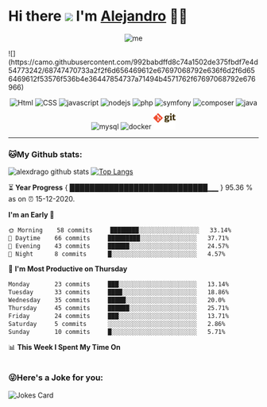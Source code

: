 # Hi there <img src="https://github.com/TheDudeThatCode/TheDudeThatCode/blob/master/Assets/Hi.gif" width="29px"> I'm [Alejandro](https://alexdrago.dev) 👨‍💻


<p align="center">
<img src="https://camo.githubusercontent.com/992babdffd8c74a1502de375fbdf7e4d54773242/68747470733a2f2f6d656469612e67697068792e636f6d2f6d656469612f53576f536b4e36447854737a71494b4571762f67697068792e67696" alt="me"/> 
</p>
![](https://camo.githubusercontent.com/992babdffd8c74a1502de375fbdf7e4d54773242/68747470733a2f2f6d656469612e67697068792e636f6d2f6d656469612f53576f536b4e36447854737a71494b4571762f67697068792e676966)

<p align="center">
<img src="https://devicons.github.io/devicon/devicon.git/icons/html5/html5-original.svg" alt="Html" width="55" height="55"/> 
<img src="https://devicons.github.io/devicon/devicon.git/icons/css3/css3-original.svg" alt="CSS" width="55" height="55"/> 
<img src="https://devicons.github.io/devicon/devicon.git/icons/javascript/javascript-original.svg" alt="javascript" width="55" height="55"/> 
<img src="https://devicons.github.io/devicon/devicon.git/icons/nodejs/nodejs-original.svg" alt="nodejs" width="55" height="55"/> 
<img src="https://devicons.github.io/devicon/devicon.git/icons/php/php-original.svg" alt="php" width="55" height="55"/> 
<img src="https://devicons.github.io/devicon/devicon.git/icons/symfony/symfony-original.svg" alt="symfony" width="55" height="55"/> 
<img src="https://devicons.github.io/devicon/devicon.git/icons/composer/composer-original.svg" alt="composer" width="55" height="55"/> 
<img src="https://devicons.github.io/devicon/devicon.git/icons/java/java-original-wordmark.svg" alt="java" width="55" height="55"/> 
<img src="https://devicons.github.io/devicon/devicon.git/icons/mysql/mysql-original-wordmark.svg" alt="mysql" width="55" height="60"/> 
<img src="https://devicons.github.io/devicon/devicon.git/icons/docker/docker-original-wordmark.svg" alt="docker" width="45" height="40"/> 
<img src="https://raw.githubusercontent.com/github/explore/80688e429a7d4ef2fca1e82350fe8e3517d3494d/topics/git/git.png" alt="GIT" width="45" height="45"/> 
</p>

---
### 🐱My Github stats:
![alexdrago github stats](https://github-readme-stats.vercel.app/api?username=alexdrago&show_icons=true&title_color=ffc857&icon_color=8ac926&text_color=daf7dc&bg_color=151515&hide=["stars"])
[![Top Langs](https://github-readme-stats.vercel.app/api/top-langs/?username=alexdrago&layout=compact&text_color=daf7dc&bg_color=151515)](https://github.com/anuraghazra/github-readme-stats)

⏳ **Year Progress** { ████████████████████████████▁▁ } 95.36 % as on ⏰ 15-12-2020.
<!--START_SECTION:waka-->
**I'm an Early 🐤** 

```text
🌞 Morning    58 commits     ████████░░░░░░░░░░░░░░░░░   33.14% 
🌆 Daytime    66 commits     █████████░░░░░░░░░░░░░░░░   37.71% 
🌃 Evening    43 commits     ██████░░░░░░░░░░░░░░░░░░░   24.57% 
🌙 Night      8 commits      █░░░░░░░░░░░░░░░░░░░░░░░░   4.57%

```
📅 **I'm Most Productive on Thursday** 

```text
Monday       23 commits     ███░░░░░░░░░░░░░░░░░░░░░░   13.14% 
Tuesday      33 commits     ████░░░░░░░░░░░░░░░░░░░░░   18.86% 
Wednesday    35 commits     █████░░░░░░░░░░░░░░░░░░░░   20.0% 
Thursday     45 commits     ██████░░░░░░░░░░░░░░░░░░░   25.71% 
Friday       24 commits     ███░░░░░░░░░░░░░░░░░░░░░░   13.71% 
Saturday     5 commits      ░░░░░░░░░░░░░░░░░░░░░░░░░   2.86% 
Sunday       10 commits     █░░░░░░░░░░░░░░░░░░░░░░░░   5.71%

```


📊 **This Week I Spent My Time On** 

```text
```


<!--END_SECTION:waka-->



### 😜Here's a Joke for you:
<img src="https://readme-jokes.vercel.app/api" alt="Jokes Card" />

